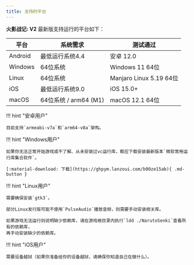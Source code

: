 ```yaml
---
title: 支持的平台
---
```


**火影战记: V2** 最新版支持运行的平台如下：

| 平台    | 系统需求              | 测试通过                |
| ------- | --------------------- | ----------------------- |
| Android | 最低运行系统4.4       | 安卓 12.0               |
| Windows | 64位系统              | Windows 11 64位         |
| Linux   | 64位系统              | Manjaro Linux 5.19 64位 |
| iOS     | 最低运行系统9.0       | iOS 15.0+               |
| macOS   | 64位系统 / arm64 (M1) | macOS 12.1 64位         |


!!! hint "安卓用户"

    目前支持`armeabi-v7a`和`arm64-v8a`架构。

!!! hint "Windows用户"

    如果你无法正常开始游戏或不了解、从未安装过vc运行库，都应下载安装最新版本`微软常用运行库集合软件`。

    [:material-download: 下载](https://ghpym.lanzoui.com/b00ze15ab){ .md-button }

!!! hint "Linux用户"

    需要确保安装`gtk3`。

    部分Linux发行版可能不使用`PulseAudio`播放音频，则需要手动安装相关库。

    如果游戏无法运行则说明缺少依赖库，请在游戏根目录内执行`ldd ./NarutoSenki`查看所有的依赖库，
    再手动安装缺少的依赖库。

!!! hint "iOS用户"

    需要设备越狱（如果你准备给你的设备越狱，请确保你知道自己在做什么）。
